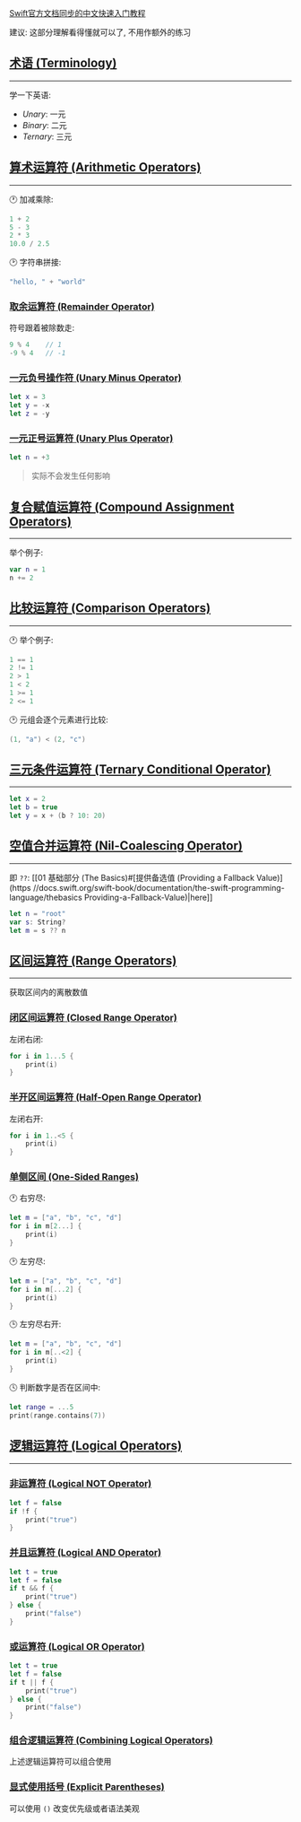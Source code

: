 [Swift官方文档同步的中文快速入门教程](https://github.com/YugenFring/swift-tutorial-quickstart/wiki)

建议: 这部分理解看得懂就可以了, 不用作额外的练习
## [术语 (Terminology)](https://docs.swift.org/swift-book/documentation/the-swift-programming-language/basicoperators/#Terminology)
---
学一下英语:
- _Unary_: 一元
- _Binary_: 二元
- _Ternary_: 三元
## [算术运算符 (Arithmetic Operators)](https://docs.swift.org/swift-book/documentation/the-swift-programming-language/basicoperators/#Arithmetic-Operators)
---
🕐 加减乘除:
```swift
1 + 2
5 - 3
2 * 3
10.0 / 2.5 
```

🕑 字符串拼接:
```swift
"hello, " + "world"
```
### [取余运算符 (Remainder Operator)](https://docs.swift.org/swift-book/documentation/the-swift-programming-language/basicoperators/#Remainder-Operator)

符号跟着被除数走:
```swift
9 % 4    // 1
-9 % 4   // -1
```
### [一元负号操作符 (Unary Minus Operator)](https://docs.swift.org/swift-book/documentation/the-swift-programming-language/basicoperators/#Unary-Minus-Operator)

```swift
let x = 3
let y = -x
let z = -y
```
### [一元正号运算符 (Unary Plus Operator)](https://docs.swift.org/swift-book/documentation/the-swift-programming-language/basicoperators/#Unary-Plus-Operator)

```swift
let n = +3
```

> 实际不会发生任何影响
## [复合赋值运算符 (Compound Assignment Operators)](https://docs.swift.org/swift-book/documentation/the-swift-programming-language/basicoperators/#Compound-Assignment-Operators)
---
举个例子:
```swift
var n = 1
n += 2
```
## [比较运算符 (Comparison Operators)](https://docs.swift.org/swift-book/documentation/the-swift-programming-language/basicoperators/#Comparison-Operators)
---
🕐 举个例子:
```swift
1 == 1
2 != 1
2 > 1
1 < 2
1 >= 1
2 <= 1
```

🕑 元组会逐个元素进行比较:
```swift
(1, "a") < (2, "c")
```
## [三元条件运算符 (Ternary Conditional Operator)](https://docs.swift.org/swift-book/documentation/the-swift-programming-language/basicoperators/#Ternary-Conditional-Operator)
---
```swift
let x = 2
let b = true
let y = x + (b ? 10: 20)
```
## [空值合并运算符 (Nil-Coalescing Operator)](https://docs.swift.org/swift-book/documentation/the-swift-programming-language/basicoperators/#Nil-Coalescing-Operator)
---
即 `??`: [[01 基础部分 (The Basics)#[提供备选值 (Providing a Fallback Value)](https //docs.swift.org/swift-book/documentation/the-swift-programming-language/thebasics Providing-a-Fallback-Value)|here]]
```swift
let n = "root"
var s: String?
let m = s ?? n
```
## [区间运算符 (Range Operators)](https://docs.swift.org/swift-book/documentation/the-swift-programming-language/basicoperators/#Range-Operators)
---
获取区间内的离散数值
### [闭区间运算符 (Closed Range Operator)](https://docs.swift.org/swift-book/documentation/the-swift-programming-language/basicoperators/#Closed-Range-Operator)

左闭右闭:
```swift
for i in 1...5 {
    print(i)
}
```
### [半开区间运算符 (Half-Open Range Operator)](https://docs.swift.org/swift-book/documentation/the-swift-programming-language/basicoperators/#Half-Open-Range-Operator)

左闭右开:
```swift
for i in 1..<5 {
    print(i)
}
```
### [单侧区间 (One-Sided Ranges)](https://docs.swift.org/swift-book/documentation/the-swift-programming-language/basicoperators/#One-Sided-Ranges)

🕐 右穷尽:
```swift
let m = ["a", "b", "c", "d"]
for i in m[2...] {
    print(i)
}
```

🕑 左穷尽:
```swift
let m = ["a", "b", "c", "d"]
for i in m[...2] {
    print(i)
}
```

🕒 左穷尽右开:
```swift
let m = ["a", "b", "c", "d"]
for i in m[..<2] {
    print(i)
}
```

🕓 判断数字是否在区间中:
```swift
let range = ...5
print(range.contains(7))
```
## [逻辑运算符 (Logical Operators)](https://docs.swift.org/swift-book/documentation/the-swift-programming-language/basicoperators/#Logical-Operators)
---
### [非运算符 (Logical NOT Operator)](https://docs.swift.org/swift-book/documentation/the-swift-programming-language/basicoperators/#Logical-NOT-Operator)

```swift
let f = false
if !f {
    print("true")
}
```
### [并且运算符 (Logical AND Operator)](https://docs.swift.org/swift-book/documentation/the-swift-programming-language/basicoperators/#Logical-AND-Operator)

```swift
let t = true
let f = false
if t && f {
    print("true")
} else {
    print("false")
}
```
### [或运算符 (Logical OR Operator)](https://docs.swift.org/swift-book/documentation/the-swift-programming-language/basicoperators/#Logical-OR-Operator)

```swift
let t = true
let f = false
if t || f {
    print("true")
} else {
    print("false")
}
```
### [组合逻辑运算符 (Combining Logical Operators)](https://docs.swift.org/swift-book/documentation/the-swift-programming-language/basicoperators/#Combining-Logical-Operators)

上述逻辑运算符可以组合使用
### [显式使用括号 (Explicit Parentheses)](https://docs.swift.org/swift-book/documentation/the-swift-programming-language/basicoperators/#Explicit-Parentheses)

可以使用 `()` 改变优先级或者语法美观


<!-- ##{"script":"<script src='https://blog.meekdai.com/assets/GmeekTOC.js'></script>"}## -->